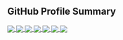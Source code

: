 ## GitHub Profile Summary

<a href="https://github.com/GiorgosL">
  <img align="center" src="https://github-profile-summary-cards.vercel.app/api/cards/profile-details?username=GiorgosL&theme=radical" />
</a>

<a href="https://github.com/GiorgosL">
  <img align="center" src="https://github-profile-summary-cards.vercel.app/api/cards/repos-per-language?username=GiorgosL&theme=radical" />
</a>

<a href="https://github.com/GiorgosL">
  <img align="center" src="https://github-profile-summary-cards.vercel.app/api/cards/most-commit-language?username=GiorgosL&theme=radical" />
</a>

<a href="https://github.com/GiorgosL">
  <img align="center" src="https://github-profile-summary-cards.vercel.app/api/cards/stats?username=GiorgosL&theme=radical" />
</a>

<a href="https://github.com/GiorgosL">
  <img align="center" src="https://github-readme-streak-stats.herokuapp.com/?user=GiorgosL&theme=radical" />
</a>

<a href="https://github.com/GiorgosL">
  <img align="center" src="https://activity-graph.herokuapp.com/graph?username=GiorgosL&theme=radical" />
</a>

<a href="https://github.com/GiorgosL">
  <img align="center" src="https://github-profile-trophy.vercel.app/?username=GiorgosL&theme=radical" />
</a>
